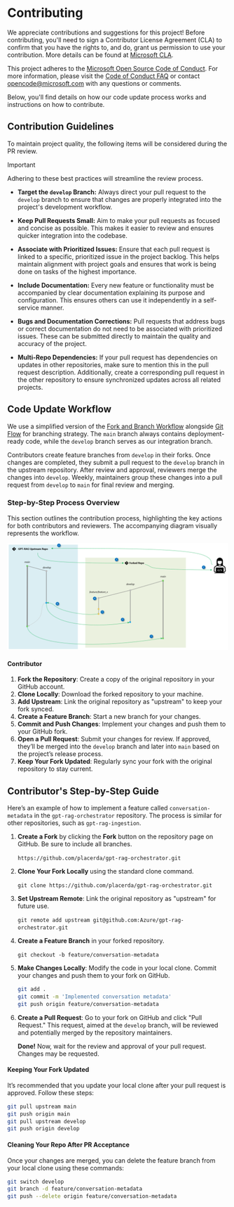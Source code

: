 # Contributing

We appreciate contributions and suggestions for this project! Before contributing, you'll need to sign a Contributor License Agreement (CLA) to confirm that you have the rights to, and do, grant us permission to use your contribution. More details can be found at [Microsoft CLA](https://cla.opensource.microsoft.com).

This project adheres to the [Microsoft Open Source Code of Conduct](https://opensource.microsoft.com/codeofconduct/). For more information, please visit the [Code of Conduct FAQ](https://opensource.microsoft.com/codeofconduct/faq/) or contact [opencode@microsoft.com](mailto:opencode@microsoft.com) with any questions or comments.

Below, you'll find details on how our code update process works and instructions on how to contribute.

## Contribution Guidelines

To maintain project quality, the following items will be considered during the PR review.

> [!IMPORTANT]
> Adhering to these best practices will streamline the review process.

- **Target the `develop` Branch:** Always direct your pull request to the `develop` branch to ensure that changes are properly integrated into the project's development workflow.
 
- **Keep Pull Requests Small:** Aim to make your pull requests as focused and concise as possible. This makes it easier to review and ensures quicker integration into the codebase.
  
- **Associate with Prioritized Issues:** Ensure that each pull request is linked to a specific, prioritized issue in the project backlog. This helps maintain alignment with project goals and ensures that work is being done on tasks of the highest importance.

- **Include Documentation:** Every new feature or functionality must be accompanied by clear documentation explaining its purpose and configuration. This ensures others can use it independently in a self-service manner.

- **Bugs and Documentation Corrections:** Pull requests that address bugs or correct documentation do not need to be associated with prioritized issues. These can be submitted directly to maintain the quality and accuracy of the project.

- **Multi-Repo Dependencies:** If your pull request has dependencies on updates in other repositories, make sure to mention this in the pull request description. Additionally, create a corresponding pull request in the other repository to ensure synchronized updates across all related projects.


## Code Update Workflow

We use a simplified version of the [Fork and Branch Workflow](https://blog.scottlowe.org/2015/01/27/using-fork-branch-git-workflow/) alongside [Git Flow](https://nvie.com/posts/a-successful-git-branching-model/) for branching strategy. The `main` branch always contains deployment-ready code, while the `develop` branch serves as our integration branch.

Contributors create feature branches from `develop` in their forks. Once changes are completed, they submit a pull request to the `develop` branch in the upstream repository. After review and approval, reviewers merge the changes into `develop`. Weekly, maintainers group these changes into a pull request from `develop` to `main` for final review and merging.

### Step-by-Step Process Overview

This section outlines the contribution process, highlighting the key actions for both contributors and reviewers. The accompanying diagram visually represents the workflow.

![git workflow](media/contributing-workflow.png)

#### Contributor

1. **Fork the Repository**: Create a copy of the original repository in your GitHub account.
2. **Clone Locally**: Download the forked repository to your machine.
3. **Add Upstream**: Link the original repository as "upstream" to keep your fork synced.
4. **Create a Feature Branch**: Start a new branch for your changes.
5. **Commit and Push Changes**: Implement your changes and push them to your GitHub fork.
6. **Open a Pull Request**: Submit your changes for review. If approved, they’ll be merged into the `develop` branch and later into `main` based on the project’s release process.
7. **Keep Your Fork Updated**: Regularly sync your fork with the original repository to stay current.

## Contributor's Step-by-Step Guide

Here’s an example of how to implement a feature called `conversation-metadata` in the `gpt-rag-orchestrator` repository. The process is similar for other repositories, such as `gpt-rag-ingestion`.

1. **Create a Fork** by clicking the **Fork** button on the repository page on GitHub. Be sure to include all branches.

   `https://github.com/placerda/gpt-rag-orchestrator.git`

2. **Clone Your Fork Locally** using the standard clone command.

   `git clone https://github.com/placerda/gpt-rag-orchestrator.git`

3. **Set Upstream Remote**: Link the original repository as "upstream" for future use.

   `git remote add upstream git@github.com:Azure/gpt-rag-orchestrator.git`

4. **Create a Feature Branch** in your forked repository.

   `git checkout -b feature/conversation-metadata`

5. **Make Changes Locally**: Modify the code in your local clone. Commit your changes and push them to your fork on GitHub.

   ```bash
   git add .
   git commit -m 'Implemented conversation metadata'
   git push origin feature/conversation-metadata
   ```

6. **Create a Pull Request**: Go to your fork on GitHub and click "Pull Request." This request, aimed at the `develop` branch, will be reviewed and potentially merged by the repository maintainers.

   **Done!** Now, wait for the review and approval of your pull request. Changes may be requested.
 
#### Keeping Your Fork Updated

It’s recommended that you update your local clone after your pull request is approved. Follow these steps:

```bash
git pull upstream main
git push origin main
git pull upstream develop
git push origin develop
```

#### Cleaning Your Repo After PR Acceptance

Once your changes are merged, you can delete the feature branch from your local clone using these commands:

```bash
git switch develop
git branch -d feature/conversation-metadata
git push --delete origin feature/conversation-metadata
```